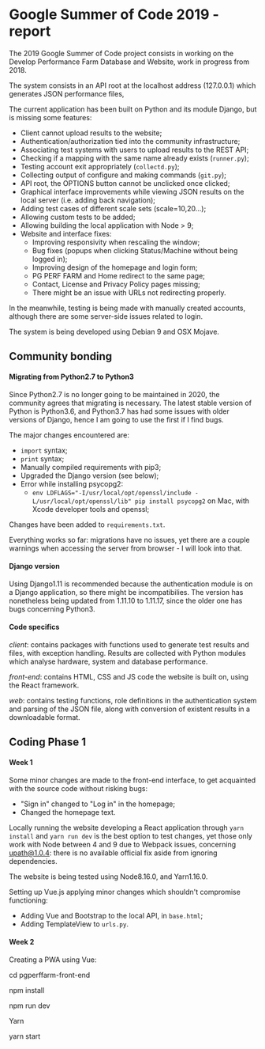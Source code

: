 # Google Summer of Code 2019 - report

The 2019 Google Summer of Code project consists in working on the Develop Performance Farm Database and Website, work in progress from 2018. 

The system consists in an API root at the localhost address (127.0.0.1) which generates JSON performance files, 

The current application has been built on Python and its module Django, but is missing some features:

* Client cannot upload results to the website;
* Authentication/authorization tied into the community infrastructure;
* Associating test systems with users to upload results to the REST API;
* Checking if a mapping with the same name already exists (`runner.py`);
* Testing account exit appropriately (`collectd.py`);
* Collecting output of configure and making commands (`git.py`);
* API root, the OPTIONS button cannot be unclicked once clicked;
* Graphical interface improvements while viewing JSON results on the local server (i.e. adding back navigation); 
* Adding test cases of different scale sets (scale=10,20…);
* Allowing custom tests to be added;
* Allowing building the local application with Node > 9;
* Website and interface fixes:
  * Improving responsivity when rescaling the window;
  * Bug fixes (popups when clicking Status/Machine without being logged in);
  * Improving design of the homepage and login form;
  * PG PERF FARM and Home redirect to the same page;
  * Contact, License and Privacy Policy pages missing;
  * There might be an issue with URLs not redirecting properly.

In the meanwhile, testing is being made with manually created accounts, although there are some server-side issues related to login.

The system is being developed using Debian 9 and OSX Mojave.



## Community bonding

#### Migrating from Python2.7 to Python3

Since Python2.7 is no longer going to be maintained in 2020, the community agrees that migrating is necessary. The latest stable version of Python is Python3.6, and Python3.7 has had some issues with older versions of Django, hence I am going to use the first if I find bugs.

The major changes encountered are:

* `import` syntax;
* `print` syntax;
* Manually compiled requirements with pip3;
* Upgraded the Django version (see below);
* Error while installing psycopg2:
  * `env LDFLAGS="-I/usr/local/opt/openssl/include -L/usr/local/opt/openssl/lib" pip install psycopg2` on Mac, with Xcode developer tools and openssl;

Changes have been added to `requirements.txt`. 

Everything works so far: migrations have no issues, yet there are a couple warnings when accessing the server from browser - I will look into that.



#### Django version

Using Django1.11 is recommended because the authentication module is on a Django application, so there might be incompatibilies. The version has nonetheless being updated from 1.11.10 to 1.11.17, since the older one has bugs concerning Python3.



#### Code specifics

*client*: contains packages with functions used to generate test results and files, with exception handling. Results are collected with Python modules which analyse hardware, system and database performance. 

*front-end*: contains HTML, CSS and JS code the website is built on, using the React framework.

*web*: contains testing functions, role definitions in the authentication system and parsing of the JSON file, along with conversion of existent results in a downloadable format.



## Coding Phase 1

#### Week 1

Some minor changes are made to the front-end interface, to get acquainted with the source code without risking bugs:

* "Sign in" changed to "Log in" in the homepage;
* Changed the homepage text.

Locally running the website developing a React application through `yarn install` and `yarn run dev` is the best option to test changes, yet those only work with Node between 4 and 9 due to Webpack issues, concerning upath@1.0.4: there is no available official fix aside from ignoring dependencies.

The website is being tested using Node8.16.0, and Yarn1.16.0.



Setting up Vue.js applying minor changes which shouldn't compromise functioning:

* Adding Vue and Bootstrap to the local API, in `base.html`;
* Adding TemplateView to `urls.py`.



#### Week 2

Creating a PWA using Vue:

cd pgperffarm-front-end

npm install

npm run dev

Yarn

yarn start




